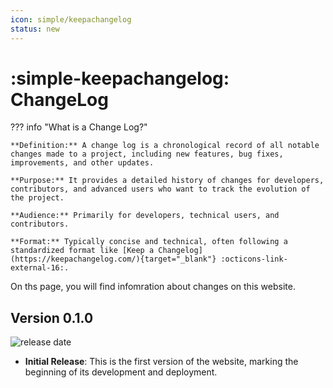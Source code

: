 ```yaml
---
icon: simple/keepachangelog
status: new
---
```


# :simple-keepachangelog: ChangeLog

??? info "What is a Change Log?"

    **Definition:** A change log is a chronological record of all notable changes made to a project, including new features, bug fixes, improvements, and other updates.
    
    **Purpose:** It provides a detailed history of changes for developers, contributors, and advanced users who want to track the evolution of the project.

    **Audience:** Primarily for developers, technical users, and contributors.
    
    **Format:** Typically concise and technical, often following a standardized format like [Keep a Changelog](https://keepachangelog.com/){target="_blank"} :octicons-link-external-16:.

On ths page, you will find infomration about changes on this website.

## Version 0.1.0 

![release date](https://img.shields.io/badge/release_on-25_May_2025-green)

- **Initial Release**: This is the first version of the website, marking the beginning of its development and deployment.